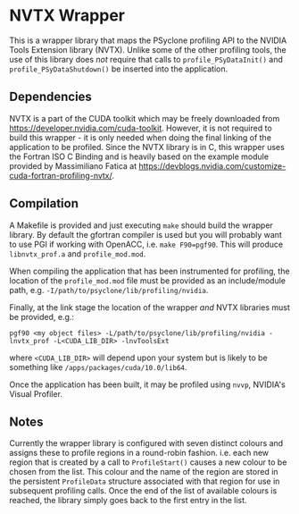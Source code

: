 # NVTX Wrapper

This is a wrapper library that maps the PSyclone profiling API to the
NVIDIA Tools Extension library (NVTX). Unlike some of the other
profiling tools, the use of this library does *not* require that calls
to `profile_PSyDataInit()` and `profile_PSyDataShutdown()` be inserted
into the application.

## Dependencies

NVTX is a part of the CUDA toolkit which may be freely downloaded from
https://developer.nvidia.com/cuda-toolkit. However, it is not required
to build this wrapper - it is only needed when doing the final linking
of the application to be profiled. Since the NVTX library is in C,
this wrapper uses the Fortran ISO C Binding and is heavily based on
the example module provided by Massimiliano Fatica at
https://devblogs.nvidia.com/customize-cuda-fortran-profiling-nvtx/.

## Compilation

A Makefile is provided and just executing `make` should build the wrapper
library. By default the gfortran compiler is used but you will probably
want to use PGI if working with OpenACC, i.e. `make F90=pgf90`. This will
produce `libnvtx_prof.a` and `profile_mod.mod`.

When compiling the application that has been instrumented for
profiling, the location of the `profile_mod.mod` file must be provided
as an include/module path, e.g. `-I/path/to/psyclone/lib/profiling/nvidia`.

Finally, at the link stage the location of the wrapper *and* NVTX
libraries must be provided, e.g.:

    pgf90 <my object files> -L/path/to/psyclone/lib/profiling/nvidia -lnvtx_prof -L<CUDA_LIB_DIR> -lnvToolsExt

where `<CUDA_LIB_DIR>` will depend upon your system but is likely to be
something like `/apps/packages/cuda/10.0/lib64`.

Once the application has been built, it may be profiled using `nvvp`,
NVIDIA's Visual Profiler.

## Notes

Currently the wrapper library is configured with seven distinct
colours and assigns these to profile regions in a round-robin
fashion. i.e. each new region that is created by a call to `ProfileStart()`
causes a new colour to be chosen from the list.  This colour and the
name of the region are stored in the persistent `ProfileData` structure
associated with that region for use in subsequent profiling calls. Once the
end of the list of available colours is reached, the library simply goes
back to the first entry in the list.


